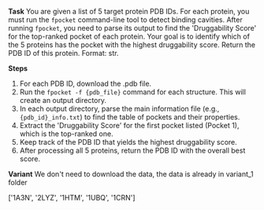 **Task**
You are given a list of 5 target protein PDB IDs. For each protein, you must run the `fpocket` command-line tool to detect binding cavities. After running `fpocket`, you need to parse its output to find the 'Druggability Score' for the top-ranked pocket of each protein. Your goal is to identify which of the 5 proteins has the pocket with the highest druggability score. Return the PDB ID of this protein. Format: <answer>str</answer>.

**Steps**
1) For each PDB ID, download the .pdb file.
2) Run the `fpocket -f {pdb_file}` command for each structure. This will create an output directory.
3) In each output directory, parse the main information file (e.g., `{pdb_id}_info.txt`) to find the table of pockets and their properties.
4) Extract the 'Druggability Score' for the first pocket listed (Pocket 1), which is the top-ranked one.
5) Keep track of the PDB ID that yields the highest druggability score.
6) After processing all 5 proteins, return the PDB ID with the overall best score.

**Variant**
We don't need to download the data, the data is already in variant_1 folder

['1A3N', '2LYZ', '1HTM', '1UBQ', '1CRN']
